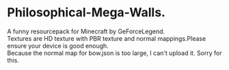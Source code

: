 # Philosophical-Mega-Walls.   
A funny resourcepack for Minecraft by GeForceLegend.   
Textures are HD texture with PBR texture and normal mappings.Please ensure your device is good enough.   
Because the normal map for bow.json is too large, I can't upload it. Sorry for this.
